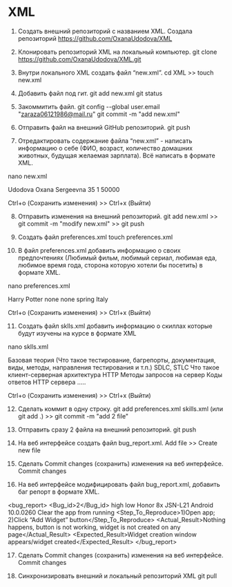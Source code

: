 # XML
 1. Создать внешний репозиторий c названием XML.
Создала репозиторий https://github.com/OxanaUdodova/XML

 2. Клонировать репозиторий XML на локальный компьютер.
 git clone https://github.com/OxanaUdodova/XML.git

 3. Внутри локального XML создать файл “new.xml”.
cd XML >> touch new.xml

 4. Добавить файл под гит.
 git add new.xml
 git status

 5. Закоммитить файл.
git config --global user.email "zaraza06121986@mail.ru"
git commit -m "add new.xml"

 6. Отправить файл на внешний GitHub репозиторий.
git push

 7. Отредактировать содержание файла “new.xml” - написать информацию о себе (ФИО, возраст, количество домашних животных, будущая желаемая зарплата). Всё написать в формате XML.

nano new.xml

<?xml version="1.0" encoding="UTF-8" ?>
<name>Udodova Oxana Sergeevna</name>
<age>35</age>
<pet>1</pet>
<salary>50000</salary>

Сtrl+o (Сохранить изменения) >> Сtrl+x (Выйти)

 8. Отправить изменения на внешний репозиторий.
 git add new.xml >>  git commit -m "modify new.xml" >> git push

 9. Создать файл preferences.xml
touch preferences.xml

 10. В файл preferences.xml добавить информацию о своих предпочтениях (Любимый фильм, любимый сериал, любимая еда, любимое время года, сторона которую хотели бы посетить) в формате XML.

nano preferences.xml

<?xml version="1.0" encoding="UTF-8" ?>
<preferences>
    <favor_film>Harry Potter</favor_film>
    <favor_serial>none</favor_serial>
    <favor_food>none</favor_food>
    <favor_season>spring</favor_season>
    <country>Italy</country>
</preferences>

Сtrl+o (Сохранить изменения) >> Сtrl+x (Выйти)

 11. Создать файл sklls.xml добавить информацию о скиллах которые будут изучены на курсе в формате XML

nano sklls.xml 

<?xml version="1.0" encoding="UTF-8" ?>
<skillsCourse>
    <skill>Базовая теория (Что такое тестирование, багрепорты, документация, виды, методы, направления тестирования и т.п.) SDLC, STLC</skill>
    <skill>Что такое клиент-серверная архитектура</skill>
    <skill>HTTP Методы запросов на сервер</skill>
    <skill>Коды ответов HTTP сервера</skill>
	.....

</skillsCourse>

Сtrl+o (Сохранить изменения) >> Сtrl+x (Выйти)

 12. Сделать коммит в одну строку.
git add preferences.xml skills.xml (или git add .) >> git commit -m "add 2 file"


 13. Отправить сразу 2 файла на внешний репозиторий.
git push

 14. На веб интерфейсе создать файл bug_report.xml.
Add file >> Create new file

 15. Сделать Commit changes (сохранить) изменения на веб интерфейсе.
Commit changes

 16. На веб интерфейсе модифицировать файл bug_report.xml, добавить баг репорт в формате XML.

<?xml version="1.0" encoding="UTF-8" ?>
<bug_report>
    <Bug_id>2</Bug_id>
    <Title>Add widget” button is not working on device</Title>
    <Severity>high</Severity>
    <Priority>low</Priority>
    <Environment>Honor 8x JSN-L21 Android 10.0.0260</Environment>
    <Precondition>Clear the app from running</Precondition>
    <Step_To_Reproduce>1)Open app; 2)Click “Add Widget” button</Step_To_Reproduce>
    <Actual_Result>Nothing happens, button is not working, widget is not created on any page</Actual_Result>
    <Expected_Result>Widget creation window appears/widget created</Expected_Result>
</bug_report>

 17. Сделать Commit changes (сохранить) изменения на веб интерфейсе.
Commit changes

 18. Синхронизировать внешний и локальный репозиторий XML
 git pull
